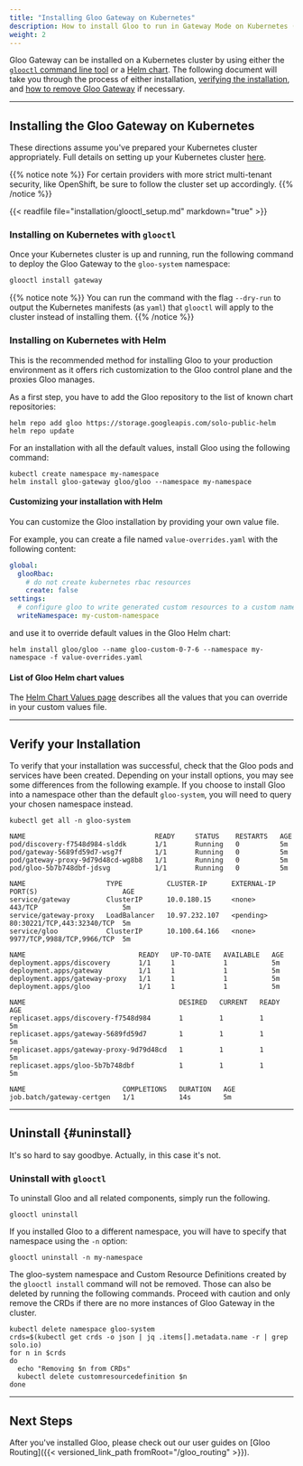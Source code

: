 ```yaml
---
title: "Installing Gloo Gateway on Kubernetes"
description: How to install Gloo to run in Gateway Mode on Kubernetes (Default).
weight: 2
---
```


Gloo Gateway can be installed on a Kubernetes cluster by using either the [`glooctl` command line tool](#installing-on-kubernetes-with-glooctl) or a [Helm chart](#installing-on-kubernetes-with-helm). The following document will take you through the process of either installation, [verifying the installation](#verify-your-installation), and [how to remove Gloo Gateway](#uninstall) if necessary.

---

## Installing the Gloo Gateway on Kubernetes

These directions assume you've prepared your Kubernetes cluster appropriately. Full details on setting up your
Kubernetes cluster [here](../../cluster_setup).

{{% notice note %}}
For certain providers with more strict multi-tenant security, like OpenShift, be sure to follow the cluster set up accordingly. 
{{% /notice %}}

{{< readfile file="installation/glooctl_setup.md" markdown="true" >}}

### Installing on Kubernetes with `glooctl`

Once your Kubernetes cluster is up and running, run the following command to deploy the Gloo Gateway to the `gloo-system` namespace:

```bash
glooctl install gateway
```

{{% notice note %}}
You can run the command with the flag `--dry-run` to output the Kubernetes manifests (as `yaml`) that `glooctl` will apply to the cluster instead of installing them.
{{% /notice %}}

### Installing on Kubernetes with Helm

This is the recommended method for installing Gloo to your production environment as it offers rich customization to the Gloo control plane and the proxies Gloo manages.

As a first step, you have to add the Gloo repository to the list of known chart repositories:

```shell
helm repo add gloo https://storage.googleapis.com/solo-public-helm
helm repo update
```

For an installation with all the default values, install Gloo using the following command:

```shell
kubectl create namespace my-namespace
helm install gloo-gateway gloo/gloo --namespace my-namespace
```

#### Customizing your installation with Helm

You can customize the Gloo installation by providing your own value file.

For example, you can create a file named `value-overrides.yaml` with the following content:

```yaml
global:
  glooRbac:
    # do not create kubernetes rbac resources
    create: false
settings:
  # configure gloo to write generated custom resources to a custom namespace
  writeNamespace: my-custom-namespace
```

and use it to override default values in the Gloo Helm chart:

```shell
helm install gloo/gloo --name gloo-custom-0-7-6 --namespace my-namespace -f value-overrides.yaml
```

#### List of Gloo Helm chart values

The [Helm Chart Values page](./helm_chart_values) describes all the values that you can override in your custom values file.

---

## Verify your Installation

To verify that your installation was successful, check that the Gloo pods and services have been created. Depending on your install options, you may see some differences from the following example. If you choose to install Gloo into a namespace other than the default `gloo-system`, you will need to query your chosen namespace instead.

```shell
kubectl get all -n gloo-system
```

```noop
NAME                                READY     STATUS    RESTARTS   AGE
pod/discovery-f7548d984-slddk       1/1       Running   0          5m
pod/gateway-5689fd59d7-wsg7f        1/1       Running   0          5m
pod/gateway-proxy-9d79d48cd-wg8b8   1/1       Running   0          5m
pod/gloo-5b7b748dbf-jdsvg           1/1       Running   0          5m

NAME                    TYPE           CLUSTER-IP      EXTERNAL-IP   PORT(S)                     AGE
service/gateway         ClusterIP      10.0.180.15     <none>        443/TCP                     5m
service/gateway-proxy   LoadBalancer   10.97.232.107   <pending>     80:30221/TCP,443:32340/TCP  5m
service/gloo            ClusterIP      10.100.64.166   <none>        9977/TCP,9988/TCP,9966/TCP  5m

NAME                            READY   UP-TO-DATE   AVAILABLE   AGE
deployment.apps/discovery       1/1     1            1           5m
deployment.apps/gateway         1/1     1            1           5m
deployment.apps/gateway-proxy   1/1     1            1           5m
deployment.apps/gloo            1/1     1            1           5m

NAME                                      DESIRED   CURRENT   READY     AGE
replicaset.apps/discovery-f7548d984       1         1         1         5m
replicaset.apps/gateway-5689fd59d7        1         1         1         5m
replicaset.apps/gateway-proxy-9d79d48cd   1         1         1         5m
replicaset.apps/gloo-5b7b748dbf           1         1         1         5m

NAME                        COMPLETIONS   DURATION   AGE
job.batch/gateway-certgen   1/1           14s        5m
```

---

## Uninstall {#uninstall}

It's so hard to say goodbye. Actually, in this case it's not. 

### Uninstall with `glooctl`

To uninstall Gloo and all related components, simply run the following.

```shell
glooctl uninstall
```

If you installed Gloo to a different namespace, you will have to specify that namespace using the `-n` option:

```shell
glooctl uninstall -n my-namespace
```

The gloo-system namespace and Custom Resource Definitions created by the `glooctl install` command will not be removed. Those can also be deleted by running the following commands. Proceed with caution and only remove the CRDs if there are no more instances of Gloo Gateway in the cluster.

```shell
kubectl delete namespace gloo-system
crds=$(kubectl get crds -o json | jq .items[].metadata.name -r | grep solo.io)
for n in $crds
do
  echo "Removing $n from CRDs"
  kubectl delete customresourcedefinition $n
done
```

---

## Next Steps

After you've installed Gloo, please check out our user guides on [Gloo Routing]({{< versioned_link_path fromRoot="/gloo_routing" >}}).

